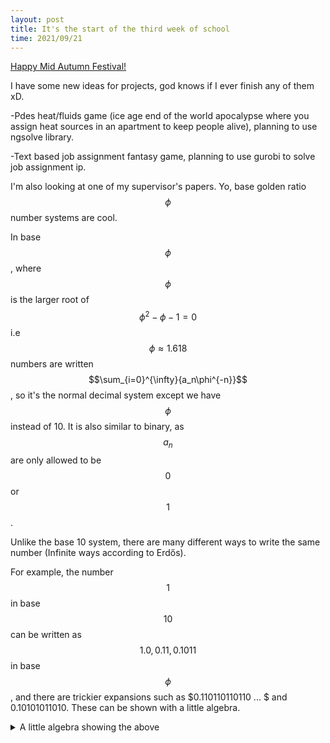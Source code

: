 ```yaml
---
layout: post
title: It's the start of the third week of school
time: 2021/09/21
---
```

<a href="{{ site.baseurl }}/public/pages/Animations#中秋节.mp4" style="display:inline">Happy Mid Autumn Festival!</a>

I have some new ideas for projects, god knows if I ever finish any of them xD.

-Pdes heat/fluids game (ice age end of the world apocalypse where you assign heat sources in an apartment to keep people alive), planning to use ngsolve library.

-Text based job assignment fantasy game, planning to use gurobi to solve job assignment ip.

I'm also looking at one of my supervisor's papers. Yo, base golden ratio $$\phi$$ number systems are cool. 

In base $$\phi$$, where $$\phi$$ is the larger root of $$\phi^2 - \phi - 1 = 0$$ i.e $$\phi \approx 1.618$$ numbers are written $$\sum_{i=0}^{\infty}{a_n\phi^{-n}}$$, so it's the normal decimal system except we have $$\phi$$ instead of $10$. 
It is also similar to binary, as $$a_n$$ are only allowed to be $$0$$ or $$1$$.

Unlike the base 10 system, there are many different ways to write the same number (Infinite ways according to Erdős). 

For example, the number $$1$$ in base $$10$$ can be written as $$1.0, 0.11, 0.1011$$ in base $$\phi$$, and there are trickier expansions such as $0.110110110110 ... $ and $0.10101011010$. These can be shown with a little algebra.
<details> <summary> A little algebra showing the above </summary>
$$
\begin{align}
\phi^2 - \phi - 1 &= 0 \text{ start with quadratic equation} \\
1 - \frac{1}{\phi} - \frac{1}{\phi^2} &= 0 \text{ divide both sides by } \phi \\
1 &= \frac{1}{\phi} + \frac{1}{\phi^2} \text{ rearrange, note that this would be } 0.11 \text{ in base } \phi  \\
  &= \frac{1}{\phi} + \frac{\frac{1}{\phi} + \frac{1}{\phi^2}}{\phi^2} \text{ sub in previous line for the 1 in the numerator of }\frac{1}{\phi^4} \\
  &= \frac{1}{\phi} + \frac{1}{\phi^3} + \frac{1}{\phi^4} \text{simplify, note that this would be } 0.1011 \text{ in base } \phi \\
  &= \frac{1}{\phi} + \frac{1}{\phi^3} + \frac{\frac{1}{\phi} + \frac{1}{\phi^2} }{\phi^4} \text{ repeat substitution process always on the greatest power term}
 \\
  &= \frac{1}{\phi} + \frac{1}{\phi^3} + \frac{1}{\phi^5} + \frac{1}{\phi^6} \\
  & \vdots 
\end{align} 
$$
which then becomes $$0.10101010...$$ in base $\phi$.
Other expansions such as $$0.110110110...$$ can be shown with a similar method, though you would replace the $1$ with $\frac{1}{\phi^2} - \frac{1}{\phi}$ in a different term (not always the greatest power one).  
</details>

